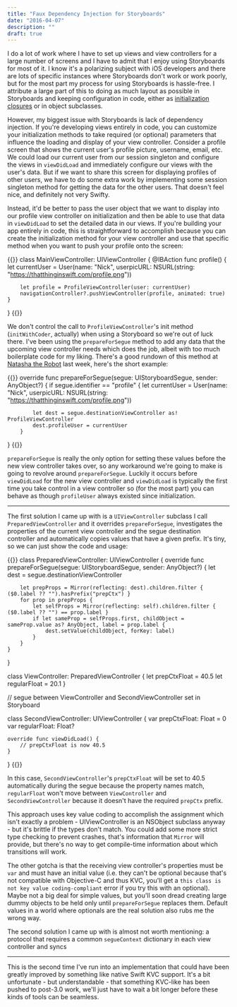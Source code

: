 ```yaml
---
title: "Faux Dependency Injection for Storyboards"
date: "2016-04-07"
description: ""
draft: true
---
```

I do a lot of work where I have to set up views and view controllers for a large number of screens and I have to admit that I enjoy using Storyboards for most of it. I know it's a polarizing subject with iOS developers and there are lots of specific instances where Storyboards don't work or work poorly, but for the most part my process for using Storyboards is hassle-free. I attribute a large part of this to doing as much layout as possible in Storyboards and keeping configuration in code, either as [initialization closures](https://thatthinginswift.com/kill-your-viewdidload/) or in object subclasses.

However, my biggest issue with Storyboards is lack of dependency injection. If you're developing views entirely in code, you can customize your initialization methods to take required (or optional) parameters that influence the loading and display of your view controller. Consider a profile screen that shows the current user's profile picture, username, email, etc. We could load our current user from our session singleton and configure the views in `viewDidLoad` and immediately configure our views with the user's data. But if we want to share this screen for displaying profiles of other users, we have to do some extra work by implementing some session singleton method for getting the data for the other users. That doesn't feel nice, and definitely not very Swifty.

Instead, it'd be better to pass the user object that we want to display into our profile view controller on initialization and then be able to use that data in `viewDidLoad` to set the detailed data in our views. If you're building your app entirely in code, this is straightforward to accomplish because you can create the initialization method for your view controller and use that specific method when you want to push your profile onto the screen:

{{<highlight swift>}}
class MainViewController: UIViewController {
    @IBAction func profile() {
        let currentUser = User(name: "Nick", userpicURL: NSURL(string: "https://thatthinginswift.com/profile.png"))

        let profile = ProfileViewController(user: currentUser)
        navigationController?.pushViewController(profile, animated: true)
    }
}
{{</highlight>}}

We don't control the call to `ProfileViewController`'s init method (`initWithCoder`, actually) when using a Storyboard so we're out of luck there. I've been using the `prepareForSegue` method to add any data that the upcoming view controller needs which does the job, albeit with too much boilerplate code for my liking. There's a good rundown of this method at [Natasha the Robot](https://www.natashatherobot.com/ios-view-controller-data-injection-with-storyboards-and-segues-in-swift/) last week, here's the short example:

{{<highlight swift>}}
override func prepareForSegue(segue: UIStoryboardSegue, sender: AnyObject?) {
        if segue.identifier == "profile" {
            let currentUser = User(name: "Nick", userpicURL: NSURL(string: "https://thatthinginswift.com/profile.png"))

            let dest = segue.destinationViewController as! ProfileViewController
            dest.profileUser = currentUser
        }
}
{{</highlight>}}

`prepareForSegue` is really the only option for setting these values before the new view controller takes over, so any workaround we're going to make is going to revolve around `prepareForSegue`. Luckily it occurs before `viewDidLoad` for the new view controller and `viewDidLoad` is typically the first time you take control in a view controller so (for the most part) you can behave as though `profileUser` always existed since initialization.

---

The first solution I came up with is a `UIViewController` subclass I call `PreparedViewController` and it overrides `prepareForSegue`, investigates the properties of the current view controller and the segue destination controller and automatically copies values that have a given prefix. It's tiny, so we can just show the code and usage:

{{<highlight swift>}}
class PreparedViewController: UIViewController {
    override func prepareForSegue(segue: UIStoryboardSegue, sender: AnyObject?) {
        let dest = segue.destinationViewController

        let prepProps = Mirror(reflecting: dest).children.filter { ($0.label ?? "").hasPrefix("prepCtx") }
        for prop in prepProps {
            let selfProps = Mirror(reflecting: self).children.filter { ($0.label ?? "") == prop.label }
            if let sameProp = selfProps.first, childObject = sameProp.value as? AnyObject, label = prop.label {
                dest.setValue(childObject, forKey: label)
            }
        }
    }
}

class ViewController: PreparedViewController {
    let prepCtxFloat = 40.5
    let regularFloat = 20.1
}

// segue between ViewController and SecondViewController set in Storyboard

class SecondViewController: UIViewController {
    var prepCtxFloat: Float = 0
    var regularFloat: Float?

    override func viewDidLoad() {
        // prepCtxFloat is now 40.5
    }
}
{{</highlight>}}

In this case, `SecondViewController`'s `prepCtxFloat` will be set to 40.5 automatically during the segue because the property names match, `regularFloat` won't move between `ViewController` and `SecondViewController` because it doesn't have the required `prepCtx` prefix.

This approach uses key value coding to accomplish the assignment which isn't exactly a problem - UIViewController is an NSObject subclass anyway - but it's brittle if the types don't match. You could add some more strict type checking to prevent crashes, that's information that `Mirror` will provide, but there's no way to get compile-time information about which transitions will work.

The other gotcha is that the receiving view controller's properties must be `var` and must have an initial value (i.e. they can't be optional because that's not compatible with Objective-C and thus KVC, you'll get a `this class is not key value coding-compliant` error if you try this with an optional). Maybe not a big deal for simple values, but you'll soon dread creating large dummy objects to be held only until `prepareForSegue` replaces them. Default values in a world where optionals are the real solution also rubs me the wrong way.

The second solution I came up with is almost not worth mentioning: a protocol that requires a common `segueContext` dictionary in each view controller and syncs

---

This is the second time I've run into an implementation that could have been greatly improved by something like native Swift KVC support. It's a bit unfortunate - but understandable - that something KVC-like has been pushed to post-3.0 work, we'll just have to wait a bit longer before these kinds of tools can be seamless.
